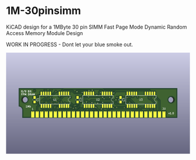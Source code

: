 # 1M-30pinsimm

KiCAD design for a 1MByte 30 pin SIMM Fast Page Mode Dynamic Random Access Memory Module Design

WORK IN PROGRESS - Dont let your blue smoke out.

![1msim30](images/main.png)
